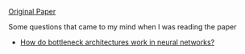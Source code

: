 [Original Paper](https://arxiv.org/abs/1512.03385)

Some questions that came to my mind when I was reading the paper

- [How do bottleneck architectures work in neural networks?](https://stats.stackexchange.com/questions/205150/how-do-bottleneck-architectures-work-in-neural-networks)
